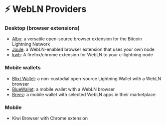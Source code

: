 # ⚡ WebLN Providers

### Desktop (browser extensions)

* [Alby](https://getalby.com/): a versatile open-source browser extension for the Bitcoin Lightning Network&#x20;
* [Joule](https://lightningjoule.com/): a WebLN-enabled browser extension that uses your own node&#x20;
* [kwh](https://github.com/fiatjaf/kwh/): A firefox/chrome extension for WebLN to your c-lightning node&#x20;

### Mobile wallets

* [Blixt Wallet](https://blixtwallet.github.io/): a non-custodial open-source Lightning Wallet with a WebLN browser
* [BlueWallet](https://bluewallet.io/): a mobile wallet with a WebLN browser&#x20;
* [Breez](https://breez.technology/): a mobile wallet with selected WebLN apps in their marketplace

### Mobile&#x20;

* Kiwi Browser with Chrome extension
